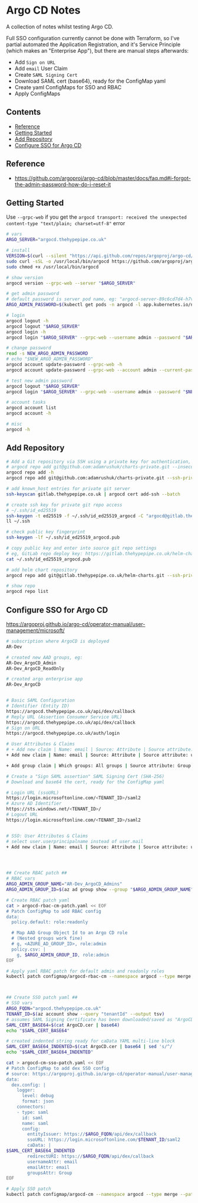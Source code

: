 <!-- omit in toc -->
# Argo CD Notes

A collection of notes whilst testing Argo CD.

Full SSO configuration currently cannot be done with Terraform, so I've partial automated the Application Registration,
and it's Service Principle (which makes an "Enterprise App"), but there are manual steps afterwards:

- Add `Sign on URL`
- Add `email` User Claim
- Create `SAML Signing Cert`
- Download SAML cert (base64), ready for the ConfigMap yaml
- Create yaml ConfigMaps for SSO and RBAC
- Apply ConfigMaps

<!-- omit in toc -->
## Contents

- [Reference](#reference)
- [Getting Started](#getting-started)
- [Add Repository](#add-repository)
- [Configure SSO for Argo CD](#configure-sso-for-argo-cd)

## Reference

- https://github.com/argoproj/argo-cd/blob/master/docs/faq.md#i-forgot-the-admin-password-how-do-i-reset-it

## Getting Started

Use `--grpc-web` if you get the `argocd transport: received the unexpected content-type "text/plain; charset=utf-8"` error

```bash
# vars
ARGO_SERVER="argocd.thehypepipe.co.uk"

# install
VERSION=$(curl --silent "https://api.github.com/repos/argoproj/argo-cd/releases/latest" | grep '"tag_name"' | sed -E 's/.*"([^"]+)".*/\1/')
sudo curl -sSL -o /usr/local/bin/argocd https://github.com/argoproj/argo-cd/releases/download/$VERSION/argocd-linux-amd64
sudo chmod +x /usr/local/bin/argocd

# show version
argocd version --grpc-web --server "$ARGO_SERVER"

# get admin password
# default password is server pod name, eg: "argocd-server-89c6cd7d4-h7vmn"
ARGO_ADMIN_PASSWORD=$(kubectl get pods -n argocd -l app.kubernetes.io/name=argocd-server -o name | cut -d'/' -f 2)

# login
argocd logout -h
argocd logout "$ARGO_SERVER"
argocd login -h
argocd login "$ARGO_SERVER" --grpc-web --username admin --password "$ARGO_ADMIN_PASSWORD"

# change password
read -s NEW_ARGO_ADMIN_PASSWORD
# echo "$NEW_ARGO_ADMIN_PASSWORD"
argocd account update-password --grpc-web -h
argocd account update-password --grpc-web --account admin --current-password "$ARGO_ADMIN_PASSWORD" --new-password "$NEW_ARGO_ADMIN_PASSWORD"

# test new admin password
argocd logout "$ARGO_SERVER"
argocd login "$ARGO_SERVER" --grpc-web --username admin --password "$NEW_ARGO_ADMIN_PASSWORD"

# account tasks
argocd account list
argocd account -h

# misc
argocd -h
```

## Add Repository

```bash
# Add a Git repository via SSH using a private key for authentication, ignoring the server's host key
# argocd repo add git@github.com:adamrushuk/charts-private.git --insecure-ignore-host-key --ssh-private-key-path ~/.ssh/id_ed25519
argocd repo add -h
argocd repo add git@github.com:adamrushuk/charts-private.git --ssh-private-key-path ~/.ssh/id_ed25519

# add known_host entries for private git server
ssh-keyscan gitlab.thehypepipe.co.uk | argocd cert add-ssh --batch

# create ssh key for private git repo access
# ~/.ssh/id_ed25519
ssh-keygen -t ed25519 -f ~/.ssh/id_ed25519_argocd -C "argocd@gitlab.thehypepipe.co.uk"
ll ~/.ssh

# check public key fingerprint
ssh-keygen -lf ~/.ssh/id_ed25519_argocd.pub

# copy public key and enter into source git repo settings
# eg, GitLab repo deploy key: https://gitlab.thehypepipe.co.uk/helm-charts/-/settings/repository > Deploy Keys
cat ~/.ssh/id_ed25519_argocd.pub

# add helm chart repository
argocd repo add git@gitlab.thehypepipe.co.uk/helm-charts.git --ssh-private-key-path ~/.ssh/id_ed25519_argocd

# show repo
argocd repo list
```

## Configure SSO for Argo CD

https://argoproj.github.io/argo-cd/operator-manual/user-management/microsoft/

```bash
# subscription where ArgoCD is deployed
AR-Dev

# created new AAD groups, eg:
AR-Dev_ArgoCD_Admin
AR-Dev_ArgoCD_ReadOnly

# created argo enterprise app
AR-Dev_ArgoCD


# Basic SAML Configuration
# Identifier (Entity ID)
https://argocd.thehypepipe.co.uk/api/dex/callback
# Reply URL (Assertion Consumer Service URL)
https://argocd.thehypepipe.co.uk/api/dex/callback
# Sign on URL
https://argocd.thehypepipe.co.uk/auth/login

# User Attributes & Claims
# + Add new claim | Name: email | Source: Attribute | Source attribute: user.userprincipalname
+ Add new claim | Name: email | Source: Attribute | Source attribute: user.primaryauthoritativeemail

+ Add group claim | Which groups: All groups | Source attribute: Group ID | Customize: True | Name: Group | Namespace: <empty> | Emit groups as role claims: False

# Create a "Sign SAML assertion" SAML Signing Cert (SHA-256)
# Download and base64 the cert, ready for the ConfigMap yaml

# Login URL (ssoURL)
https://login.microsoftonline.com/<TENANT_ID>/saml2
# Azure AD Identifier
https://sts.windows.net/<TENANT_ID>/
# Logout URL
https://login.microsoftonline.com/<TENANT_ID>/saml2


# SSO: User Attributes & Claims
# select user.userprincipalname instead of user.mail
+ Add new claim | Name: email | Source: Attribute | Source attribute: user.userprincipalname




## Create RBAC patch ##
# RBAC vars
ARGO_ADMIN_GROUP_NAME="AR-Dev_ArgoCD_Admins"
ARGO_ADMIN_GROUP_ID=$(az ad group show --group "$ARGO_ADMIN_GROUP_NAME" --query "objectId" --output tsv)

# Create RBAC patch yaml
cat > argocd-rbac-cm-patch.yaml << EOF
# Patch ConfigMap to add RBAC config
data:
  policy.default: role:readonly

  # Map AAD Group Object Id to an Argo CD role
  # (Nested groups work fine)
  # g, <AZURE_AD_GROUP_ID>, role:admin
  policy.csv: |
    g, $ARGO_ADMIN_GROUP_ID, role:admin
EOF

# Apply yaml RBAC patch for default admin and readonly roles
kubectl patch configmap/argocd-rbac-cm --namespace argocd --type merge --patch "$(cat argocd-rbac-cm-patch.yaml)"



## Create SSO patch yaml ##
# SSO vars
ARGO_FQDN="argocd.thehypepipe.co.uk"
TENANT_ID=$(az account show --query "tenantId" --output tsv)
# assumes SAML Signing Certificate has been downloaded/saved as "ArgoCD.cer" (choosing Certificate (Base64) option)
SAML_CERT_BASE64=$(cat ArgoCD.cer | base64)
echo "$SAML_CERT_BASE64"

# created indented string ready for caData YAML multi-line block
SAML_CERT_BASE64_INDENTED=$(cat ArgoCD.cer | base64 | sed 's/^/          /')
echo "$SAML_CERT_BASE64_INDENTED"

cat > argocd-cm-sso-patch.yaml << EOF
# Patch ConfigMap to add dex SSO config
# source: https://argoproj.github.io/argo-cd/operator-manual/user-management/microsoft/
data:
  dex.config: |
    logger:
      level: debug
      format: json
    connectors:
    - type: saml
      id: saml
      name: saml
      config:
        entityIssuer: https://$ARGO_FQDN/api/dex/callback
        ssoURL: https://login.microsoftonline.com/$TENANT_ID/saml2
        caData: |
$SAML_CERT_BASE64_INDENTED
        redirectURI: https://$ARGO_FQDN/api/dex/callback
        usernameAttr: email
        emailAttr: email
        groupsAttr: Group
EOF

# Apply SSO patch
kubectl patch configmap/argocd-cm --namespace argocd --type merge --patch "$(cat argocd-cm-sso-patch.yaml)"

```
